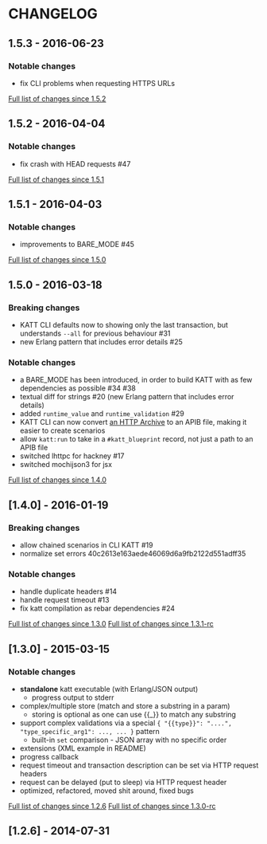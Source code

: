 # CHANGELOG

## 1.5.3 - 2016-06-23

### Notable changes

* fix CLI problems when requesting HTTPS URLs

[Full list of changes since 1.5.2](https://github.com/for-GET/katt/compare/for-GET:1.5.2...1.5.3)


## 1.5.2 - 2016-04-04

### Notable changes

* fix crash with HEAD requests #47

[Full list of changes since 1.5.1](https://github.com/for-GET/katt/compare/for-GET:1.5.1...1.5.2)


## 1.5.1 - 2016-04-03

### Notable changes

* improvements to BARE_MODE #45

[Full list of changes since 1.5.0](https://github.com/for-GET/katt/compare/for-GET:1.5.0...1.5.1)


## 1.5.0 - 2016-03-18

### Breaking changes

* KATT CLI defaults now to showing only the last transaction, but understands `--all` for previous behaviour #31
* new Erlang pattern that includes error details #25

### Notable changes

* a BARE_MODE has been introduced, in order to build KATT with as few dependencies as possible #34 #38
* textual diff for strings #20 (new Erlang pattern that includes error details)
* added `runtime_value` and `runtime_validation` #29
* KATT CLI can now convert [an HTTP Archive](http://www.softwareishard.com/blog/har-12-spec/) to an APIB file, making it easier to create scenarios
* allow `katt:run` to take in a `#katt_blueprint` record, not just a path to an APIB file
* switched lhttpc for hackney #17
* switched mochijson3 for jsx

[Full list of changes since 1.4.0](https://github.com/for-GET/katt/compare/for-GET:1.4.0...1.5.0-rc)


## [1.4.0] - 2016-01-19

### Breaking changes

* allow chained scenarios in CLI KATT #19
* normalize set errors 40c2613e163aede46069d6a9fb2122d551adff35

### Notable changes

* handle duplicate headers #14
* handle request timeout #13
* fix katt compilation as rebar dependencies #24

[Full list of changes since 1.3.0](https://github.com/for-GET/katt/compare/for-GET:1.3.0...1.4.0)
[Full list of changes since 1.3.1-rc](https://github.com/for-GET/katt/compare/for-GET:1.3.1-rc...1.4.0)


## [1.3.0] - 2015-03-15

### Notable changes

* **standalone** katt executable (with Erlang/JSON output)
  * progress output to stderr
* complex/multiple store (match and store a substring in a param)
  * storing is optional as one can use {{_}} to match any substring
* support complex validations via a special `{ "{{type}}": "....", "type_specific_arg1": ..., ... }` pattern
  * built-in `set` comparison - JSON array with no specific order
* extensions (XML example in README)
* progress callback
* request timeout and transaction description can be set via HTTP request headers
* request can be delayed (put to sleep) via HTTP request header
* optimized, refactored, moved shit around, fixed bugs

[Full list of changes since 1.2.6](https://github.com/for-GET/katt/compare/for-GET:1.2.6...1.3.0)
[Full list of changes since 1.3.0-rc](https://github.com/for-GET/katt/compare/for-GET:1.3.0-rc...1.3.0)


## [1.2.6] - 2014-07-31

